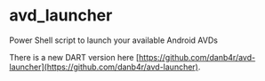 # avd_launcher

Power Shell script to launch your available Android AVDs

There is a new DART version here [https://github.com/danb4r/avd-launcher](https://github.com/danb4r/avd-launcher).
